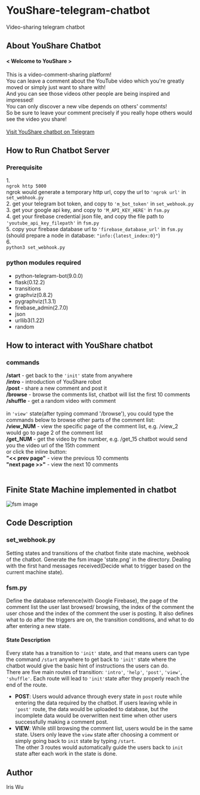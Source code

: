 # YouShare-telegram-chatbot
Video-sharing telegram chatbot

## About YouShare Chatbot
#### < Welcome to YouShare ><br/>
This is a video-comment-sharing platform!<br/>
You can leave a comment about the YouTube video which you're greatly moved or simply just want to share with!<br/>
And you can see those videos other people are being inspired and impressed!<br/>
You can only discover a new vibe depends on others' comments!<br/>
So be sure to leave your comment precisely if you really hope others would see the video you share!<br/>
<br/>
[Visit YouShare chatbot on Telegram](https://web.telegram.org/#/im?p=@ris_ys_bot)

## How to Run Chatbot Server
### Prerequisite
1.<br/>
`ngrok http 5000`<br/>
ngrok would generate a temporary http url, copy the url to `'ngrok url'` in `set_webhook.py`<br/>
2. get your telegram bot token, and copy to `'m_bot_token'` in `set_webhook.py`<br/>
3. get your google api key, and copy to `'M_API_KEY_HERE'` in `fsm.py`<br/>
4. get your firebase credential json file, and copy the file path to `'youtube_api_key_filepath'` in `fsm.py`<br/>
5. copy your firebase database url to `'firebase_database_url'` in `fsm.py` (should prepare a node in database: `"info:{latest_index:0}"`)<br/>
6.<br/>
`python3 set_webhook.py`
    
### python modules required
- python-telegram-bot(9.0.0)
- flask(0.12.2)
- transitions
- graphviz(0.8.2)
- pygraphviz(1.3.1)
- firebase_admin(2.7.0)
- json
- urllib3(1.22)
- random

## How to interact with YouShare chatbot
### commands
**/start** - get back to the `'init'` state from anywhere<br/>
**/intro** - introduction of YouShare robot<br/>
**/post** - share a new comment and post it<br/>
**/browse** - browse the comments list, chatbot will list the first 10 comments<br/>
**/shuffle** - get a random video with comment<br/>
<br/>
in `'view'` state(after typing command '/browse'), you could type the commands below to browse other parts of the comment list:<br/>
**/view_NUM** - view the specific page of the comment list, e.g. /view_2 would go to page 2 of the comment list<br/>
**/get_NUM** - get the video by the number, e.g. /get_15 chatbot would send you the video url of the 15th comment<br/>
or click the inline button:<br/>
**"<< prev page"** - view the previous 10 comments<br/>
**"next page >>"** - view the next 10 comments<br/>
<br/>

## Finite State Machine implemented in chatbot
![fsm image](https://i.imgur.com/BI2uQ6d.png)

## Code Description
### set_webhook.py
Setting states and transitions of the chatbot finite state machine, webhook of the chatbot. Generate the fsm image 'state.png' in the directory. Dealing with the first hand messages received(Decide what to trigger based on the current machine state).

### fsm.py
Define the database reference(with Google Firebase), the page of the comment list the user last browsed/ browsing, the index of the comment the user chose and the index of the comment the user is posting. It also defines what to do after the triggers are on, the transition conditions, and what to do after entering a new state.

#### State Description
Every state has a transition to `'init'` state, and that means users can type the command `/start` anywhere to get back to `'init'` state where the chatbot would give the basic hint of instructions the users can do.<br/>
There are five main routes of transition: `'intro'`, `'help'`, `'post'`, `'view'`, `'shuffle'`. Each route will lead to `'init'`state after they properly reach the end of the route.<br/>
- **POST**: Users would advance through every state in `post` route while entering the data required by the chatbot. If users leaving while in `'post'` route, the data would be uploaded to database, but the incomplete data would be overwritten next time when other users successfully making a comment post.<br/>
- **VIEW**: While still browsing the comment list, users would be in the same state. Users only leave the `view` state after choosing a comment or simply going back to `init` state by typing `/start`.<br/>
The other 3 routes would automatically guide the users back to `init` state after each work in the state is done.<br/>

## Author
Iris Wu

